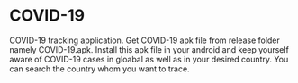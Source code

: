 # COVID-19
COVID-19 tracking application.
Get COVID-19 apk file from release folder namely COVID-19.apk.
Install this apk file in your android and keep yourself aware of COVID-19 cases in gloabal as well as in your desired country.
You can search the country whom you want to trace.
